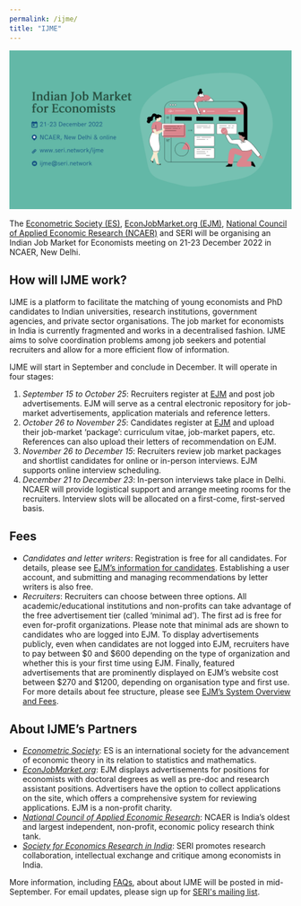 ```yaml
---
permalink: /ijme/
title: "IJME"
---
```


<!--
<p align="center">
  <img width="300" height="200" src="/assets/images/ijme_600x400.png">
</p>

The Indian Job Market for Economists (IJME) is a collaboration between the [Econometric Society (ES)](https://www.econometricsociety.org/), [EconJobMarket.org (EJM)](https://econjobmarket.org/), [National Council of Applied Economic Research (NCAER)](https://www.ncaer.org/) and SERI to facilitate matching of PhD economists and prospective employers. IJME will be scheduled in Delhi in December 2022. More information about how the market will work, including details on how to register, will be posted in mid-September. For email updates, please sign up for [SERI's mailing list](https://groups.google.com/g/society-for-economics-research-in-india/).
-->

![IJME](/assets/images/ijme_2022_overview.png)

The [Econometric Society (ES)](https://www.econometricsociety.org/), [EconJobMarket.org (EJM)](https://econjobmarket.org/), [National Council of Applied Economic Research (NCAER)](https://www.ncaer.org/) and SERI will be organising an Indian Job Market for Economists meeting on 21-23 December 2022 in NCAER, New Delhi.  

## How will IJME work?

IJME is a platform to facilitate the matching of young economists and PhD candidates to Indian universities, research institutions, government agencies, and private sector organisations. The job market for economists in India is currently fragmented and works in a decentralised fashion. IJME aims to solve coordination problems among job seekers and potential recruiters and allow for a more efficient flow of information.  

IJME will start in September and conclude in December. It will operate in four stages:
1. *September 15 to October 25*: Recruiters register at [EJM](https://econjobmarket.org/) and post job advertisements. EJM will serve as a central electronic repository for job-market advertisements, application materials and reference letters.  
1. *October 26 to November 25*: Candidates register at [EJM](https://econjobmarket.org/) and upload their job-market ‘package’: curriculum vitae, job-market papers, etc. References can also upload their letters of recommendation on EJM.  
1. *November 26 to December 15*: Recruiters review job market packages and shortlist candidates for online or in-person interviews. EJM supports online interview scheduling.  
1. *December 21 to December 23*: In-person interviews take place in Delhi. NCAER will provide logistical support and arrange meeting rooms for the recruiters. Interview slots will be allocated on a first-come, first-served basis.  

## Fees

* *Candidates and letter writers*: Registration is free for all candidates. For details, please see [EJM’s information for candidates](https://econjobmarket.org/pages/candidates). Establishing a user account, and submitting and managing recommendations by letter writers is also free.  
* *Recruiters*: Recruiters can choose between three options. All academic/educational institutions and non-profits can take advantage of the free advertisement tier (called ‘minimal ad’). The first ad is free for even for-profit organizations. Please note that minimal ads are shown to candidates who are logged into EJM. To display advertisements publicly, even when candidates are not logged into EJM, recruiters have to pay between $0 and $600 depending on the type of organization and whether this is your first time using EJM. Finally, featured advertisements that are prominently displayed on EJM’s website cost between $270 and $1200, depending on organisation type and first use. For more details about fee structure, please see [EJM’s System Overview and Fees](https://econjobmarket.org/pages/info).

## About IJME’s Partners

* [*Econometric Society*](https://www.econometricsociety.org/): ES is an international society for the advancement of economic theory in its relation to statistics and mathematics.  
* [*EconJobMarket.org*](http://EconJobMarket.org): EJM displays advertisements for positions for economists with doctoral degrees as well as pre-doc and research assistant positions. Advertisers have the option to collect applications on the site, which offers a comprehensive system for reviewing applications. EJM is a non-profit charity.  
* [*National Council of Applied Economic Research*](https://www.ncaer.org/): NCAER is India’s oldest and largest independent, non-profit, economic policy research think tank.  
* [*Society for Economics Research in India*](https://seri.network/): SERI promotes research collaboration, intellectual exchange and critique among economists in India.  

More information, including [FAQs](/ijme/faq), about about IJME will be posted in mid-September. For email updates, please sign up for [SERI's mailing list](https://groups.google.com/g/society-for-economics-research-in-india/).